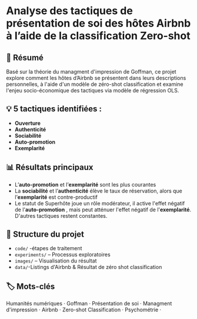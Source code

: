 # Analyse des tactiques de présentation de soi des hôtes Airbnb à l’aide de la classification Zero-shot

## 🧠 Résumé
Basé sur la théorie du managment d'impression de Goffman, ce projet explore comment les hôtes d’Airbnb se présentent dans leurs descriptions personnelles, à l'aide d'un modèle de zéro-shot classification et examine l'enjeu socio-économique des tactiques via modèle de régression OLS.

## 💡 5 tactiques identifiées :
- **Ouverture**  
- **Authenticité**  
- **Sociabilité**  
- **Auto-promotion**  
- **Exemplarité**
  

## 📊 Résultats principaux

- L’**auto-promotion** et l’**exemplarité** sont les plus courantes
- La **sociabilité** et l’**authenticité** élève le taux de réservation, alors que l’**exemplarité** est contre-productif 
- Le statut de Superhôte joue un rôle modérateur, il active l'effet négatif de l'**auto-promotion** , mais peut atténuer l'effet négatif de l'**exemplarité**. D'autres tactiques restent constantes.


## 📁 Structure du projet
- `code/` -étapes de traitement
- `experiments/` – Processus exploratoires
- `images/` – Visualisation du résultat
- `data/`-Listings d'Airbnb & Résultat de zéro shot classification


## 🏷️ Mots-clés
Humanités numériques · Goffman · Présentation de soi · Managment d'impression · Airbnb · Zero-shot Classification · Psychométrie ·
